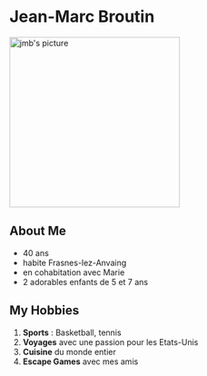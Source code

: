 
# Jean-Marc Broutin

<img src="https://scontent.fbru2-1.fna.fbcdn.net/v/t1.0-9/37827544_10214260962050715_1680430869665284096_n.jpg?_nc_cat=107&_nc_ht=scontent.fbru2-1.fna&oh=9512fb6660f0d75ef61a36d5c78c9948&oe=5CD56411" alt="jmb's picture" width="300">

## About Me

- 40 ans
- habite Frasnes-lez-Anvaing
- en cohabitation avec Marie
- 2 adorables enfants de 5 et 7 ans


## My Hobbies
1. **Sports** : Basketball, tennis  
2. **Voyages** avec une passion pour les Etats-Unis
3. **Cuisine** du monde entier
4. **Escape Games** avec mes amis



